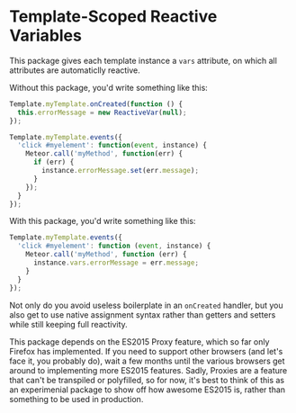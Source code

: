 # Template-Scoped Reactive Variables

This package gives each template instance a `vars` attribute, on which all attributes are automaticlly reactive.

Without this package, you'd write something like this:

````javascript
Template.myTemplate.onCreated(function () {
  this.errorMessage = new ReactiveVar(null);
});

Template.myTemplate.events({
  'click #myelement': function(event, instance) {
    Meteor.call('myMethod', function(err) {
      if (err) {
        instance.errorMessage.set(err.message);
      }
    });
  }
});
````

With this package, you'd write something like this:
````javascript
Template.myTemplate.events({
  'click #myelement': function (event, instance) {
    Meteor.call('myMethod', function (err) {
      instance.vars.errorMessage = err.message;
    }
  }
});
````

Not only do you avoid useless boilerplate in an `onCreated` handler, but you also get to use native assignment syntax rather than getters and setters while still keeping full reactivity.

This package depends on the ES2015 Proxy feature, which so far only Firefox has implemented. If you need to support other browsers (and let's face it, you probably do), wait a few months until the various browsers get around to implementing more ES2015 features. Sadly, Proxies are a feature that can't be transpiled or polyfilled, so for now, it's best to think of this as an experimenial package to show off how awesome ES2015 is, rather than something to be used in production.
